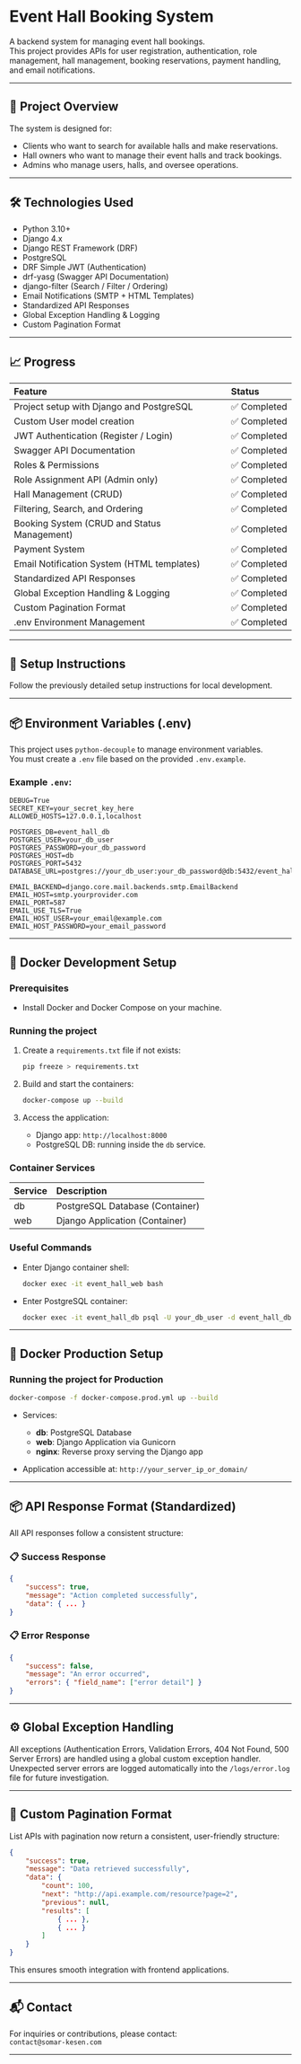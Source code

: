 
# Event Hall Booking System

A backend system for managing event hall bookings.  
This project provides APIs for user registration, authentication, role management, hall management, booking reservations, payment handling, and email notifications.

---

## 📌 Project Overview

The system is designed for:
- Clients who want to search for available halls and make reservations.
- Hall owners who want to manage their event halls and track bookings.
- Admins who manage users, halls, and oversee operations.

---

## 🛠️ Technologies Used

- Python 3.10+
- Django 4.x
- Django REST Framework (DRF)
- PostgreSQL
- DRF Simple JWT (Authentication)
- drf-yasg (Swagger API Documentation)
- django-filter (Search / Filter / Ordering)
- Email Notifications (SMTP + HTML Templates)
- Standardized API Responses
- Global Exception Handling & Logging
- Custom Pagination Format

---

## 📈 Progress

| Feature | Status |
| :--- | :--- |
| Project setup with Django and PostgreSQL | ✅ Completed |
| Custom User model creation | ✅ Completed |
| JWT Authentication (Register / Login) | ✅ Completed |
| Swagger API Documentation | ✅ Completed |
| Roles & Permissions | ✅ Completed |
| Role Assignment API (Admin only) | ✅ Completed |
| Hall Management (CRUD) | ✅ Completed |
| Filtering, Search, and Ordering | ✅ Completed |
| Booking System (CRUD and Status Management) | ✅ Completed |
| Payment System | ✅ Completed |
| Email Notification System (HTML templates) | ✅ Completed |
| Standardized API Responses | ✅ Completed |
| Global Exception Handling & Logging | ✅ Completed |
| Custom Pagination Format | ✅ Completed |
| .env Environment Management | ✅ Completed |
---

## 🚀 Setup Instructions

Follow the previously detailed setup instructions for local development.


---

## 📦 Environment Variables (.env)

This project uses `python-decouple` to manage environment variables.  
You must create a `.env` file based on the provided `.env.example`.

### Example `.env`:

```env
DEBUG=True
SECRET_KEY=your_secret_key_here
ALLOWED_HOSTS=127.0.0.1,localhost

POSTGRES_DB=event_hall_db
POSTGRES_USER=your_db_user
POSTGRES_PASSWORD=your_db_password
POSTGRES_HOST=db
POSTGRES_PORT=5432
DATABASE_URL=postgres://your_db_user:your_db_password@db:5432/event_hall_db

EMAIL_BACKEND=django.core.mail.backends.smtp.EmailBackend
EMAIL_HOST=smtp.yourprovider.com
EMAIL_PORT=587
EMAIL_USE_TLS=True
EMAIL_HOST_USER=your_email@example.com
EMAIL_HOST_PASSWORD=your_email_password
```

---

## 🐳 Docker Development Setup

### Prerequisites

- Install Docker and Docker Compose on your machine.

### Running the project

1. Create a `requirements.txt` file if not exists:

   ```bash
   pip freeze > requirements.txt
   ```

2. Build and start the containers:

   ```bash
   docker-compose up --build
   ```

3. Access the application:

   - Django app: `http://localhost:8000`
   - PostgreSQL DB: running inside the `db` service.

### Container Services

| Service | Description |
| :--- | :--- |
| db | PostgreSQL Database (Container) |
| web | Django Application (Container) |

### Useful Commands

- Enter Django container shell:

  ```bash
  docker exec -it event_hall_web bash
  ```

- Enter PostgreSQL container:

  ```bash
  docker exec -it event_hall_db psql -U your_db_user -d event_hall_db
  ```

---

## 🐳 Docker Production Setup

### Running the project for Production

```bash
docker-compose -f docker-compose.prod.yml up --build
```

- Services:
  - **db**: PostgreSQL Database
  - **web**: Django Application via Gunicorn
  - **nginx**: Reverse proxy serving the Django app

- Application accessible at: `http://your_server_ip_or_domain/`

---
## 📦 API Response Format (Standardized)

All API responses follow a consistent structure:

### 📋 Success Response

```json
{
    "success": true,
    "message": "Action completed successfully",
    "data": { ... }
}
```

### 📋 Error Response

```json
{
    "success": false,
    "message": "An error occurred",
    "errors": { "field_name": ["error detail"] }
}
```

---

## ⚙️ Global Exception Handling

All exceptions (Authentication Errors, Validation Errors, 404 Not Found, 500 Server Errors) are handled using a global custom exception handler.  
Unexpected server errors are logged automatically into the `/logs/error.log` file for future investigation.

---

## 📄 Custom Pagination Format

List APIs with pagination now return a consistent, user-friendly structure:

```json
{
    "success": true,
    "message": "Data retrieved successfully",
    "data": {
        "count": 100,
        "next": "http://api.example.com/resource?page=2",
        "previous": null,
        "results": [
            { ... },
            { ... }
        ]
    }
}
```

This ensures smooth integration with frontend applications.

---

## 📬 Contact

For inquiries or contributions, please contact:  
`contact@somar-kesen.com`

---